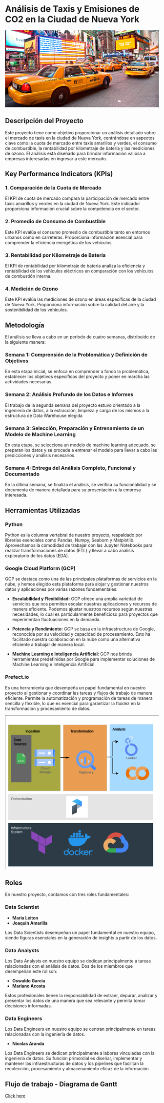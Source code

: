 # Análisis de Taxis y Emisiones de CO2 en la Ciudad de Nueva York

<img src="src/taxi.jpeg" alt="imagen de taxi">

## Descripción del Proyecto
Este proyecto tiene como objetivo proporcionar un análisis detallado sobre el mercado de taxis en la ciudad de Nueva York, centrándose en aspectos clave como la cuota de mercado entre taxis amarillos y verdes, el consumo de combustible, la rentabilidad por kilometraje de batería y las mediciones de ozono. El análisis está diseñado para brindar información valiosa a empresas interesadas en ingresar a este mercado.

## Key Performance Indicators (KPIs)

### 1. Comparación de la Cuota de Mercado
El KPI de cuota de mercado compara la participación de mercado entre taxis amarillos y verdes en la ciudad de Nueva York. Este indicador proporciona información crucial sobre la competencia en el sector.

### 2. Promedio de Consumo de Combustible
Este KPI evalúa el consumo promedio de combustible tanto en entornos urbanos como en carreteras. Proporciona información esencial para comprender la eficiencia energética de los vehículos.

### 3. Rentabilidad por Kilometraje de Batería
El KPI de rentabilidad por kilometraje de batería analiza la eficiencia y rentabilidad de los vehículos eléctricos en comparación con los vehículos de combustión interna.

### 4. Medición de Ozono
Este KPI evalúa las mediciones de ozono en áreas específicas de la ciudad de Nueva York. Proporciona información sobre la calidad del aire y la sostenibilidad de los vehículos.

## Metodología

El análisis se lleva a cabo en un período de cuatro semanas, distribuido de la siguiente manera:

### Semana 1: Comprensión de la Problemática y Definición de Objetivos
En esta etapa inicial, se enfoca en comprender a fondo la problemática, establecer los objetivos específicos del proyecto y poner en marcha las actividades necesarias.

### Semana 2: Análisis Profundo de los Datos e Informes
El trabajo de la segunda semana del proyecto estuvo orientado a la ingeniería de datos, a la extracción, limpieza y carga de los mismos a la estructura de Data Warehouse elegida

### Semana 3: Selección, Preparación y Entrenamiento de un Modelo de Machine Learning
En esta etapa, se selecciona un modelo de machine learning adecuado, se preparan los datos y se procede a entrenar el modelo para llevar a cabo las predicciones y análisis necesarios.

### Semana 4: Entrega del Análisis Completo, Funcional y Documentado
En la última semana, se finaliza el análisis, se verifica su funcionalidad y se documenta de manera detallada para su presentación a la empresa interesada.


## Herramientas Utilizadas

### Python
Python es la columna vertebral de nuestro proyecto, respaldado por librerías esenciales como Pandas, Numpy, Seaborn y Matplotlib. Aprovechamos la comodidad de trabajar con las Jupyter Notebooks para realizar transformaciones de datos (ETL) y llevar a cabo análisis exploratorio de los datos (EDA).

### Google Cloud Platform (GCP)
GCP se destaca como una de las principales plataformas de servicios en la nube, y hemos elegido esta plataforma para alojar y gestionar nuestros datos y aplicaciones por varias razones fundamentales:

- **Escalabilidad y Flexibilidad:** GCP ofrece una amplia variedad de servicios que nos permiten escalar nuestras aplicaciones y recursos de manera eficiente. Podemos ajustar nuestros recursos según nuestras necesidades, lo cual es particularmente beneficioso para proyectos que experimentan fluctuaciones en la demanda.

- **Potencia y Rendimiento:** GCP se basa en la infraestructura de Google, reconocida por su velocidad y capacidad de procesamiento. Esto ha facilitado nuestra colaboración en la nube como una alternativa eficiente a trabajar de manera local.

- **Machine Learning e Inteligencia Artificial:** GCP nos brinda herramientas predefinidas por Google para implementar soluciones de Machine Learning e Inteligencia Artificial.

### Prefect.io 
Es una herramienta que desempeña un papel fundamental en nuestro proyecto al gestionar y coordinar las tareas y flujos de trabajo de manera eficiente. Permite la automatización y programación de tareas de manera sencilla y flexible, lo que es esencial para garantizar la fluidez en la transformación y procesamiento de datos.

<img src="src/diagrama.drawio.png" alt="pipeline">


## Roles

En nuestro proyecto, contamos con tres roles fundamentales:

### Data Scientist
- **Maria Leiton**
- **Joaquin Amarilla**

Los Data Scientists desempeñan un papel fundamental en nuestro equipo, siendo figuras esenciales en la generación de insights a partir de los datos.

### Data Analysts
Los Data Analysts en nuestro equipo se dedican principalmente a tareas relacionadas con el análisis de datos. Dos de los miembros que desempeñan este rol son:

- **Oswaldo Garcia**
- **Mariano Acosta**

Estos profesionales tienen la responsabilidad de extraer, depurar, analizar y presentar los datos de una manera que sea relevante y permita tomar decisiones informadas.

### Data Engineers
Los Data Engineers en nuestro equipo se centran principalmente en tareas relacionadas con la ingeniería de datos. 
- **Nicolas Aranda**

Los Data Engineers se dedican principalmente a labores vinculadas con la ingeniería de datos. Su función primordial es diseñar, implementar y mantener las infraestructuras de datos y los pipelines que facilitan la recolección, procesamiento y almacenamiento eficaz de la información.

## Flujo de trabajo - Diagrama de Gantt
[Click here](https://docs.google.com/spreadsheets/d/e/2PACX-1vRDAku0N05gw6yRoVvx4lRjuNDqZNwWEoO_Z4Xl1MBCnRSfeX7JnhesaMt92KEtM_wYRuHNJmFYy2HI/pubhtml)

